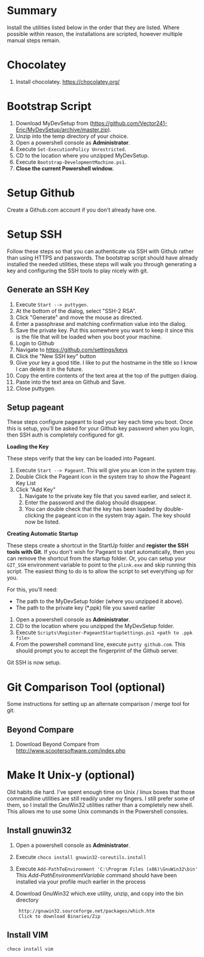 Summary
==
Install the utilities listed below in the order that they are listed. Where possible within reason, the installations are scripted, however multiple manual steps remain.

Chocolatey
==
1. Install chocolatey.
	https://chocolatey.org/

Bootstrap Script
==
1. Download MyDevSetup from (https://github.com/Vector241-Eric/MyDevSetup/archive/master.zip).
1. Unzip into the temp directory of your choice.
1. Open a powershell console as **Administrator**.
1. Execute `Set-ExecutionPolicy Unrestricted`.
1. CD to the location where you unzipped MyDevSetup.
1. Execute `Bootstrap-DevelopmentMachine.ps1`.
1. **Close the current Powershell window.**

Setup Github
==
Create a Github.com account if you don't already have one.

Setup SSH
==
Follow these steps so that you can authenticate via SSH with Github rather than using HTTPS and passwords. The bootstrap script should have already installed the needed utilities, these steps will walk you through generating a key and configuring the SSH tools to play nicely with git.

Generate an SSH Key
--
1. Execute `Start --> puttygen`.
1. At the bottom of the dialog, select "SSH-2 RSA".
1. Click "Generate" and move the mouse as directed.
1. Enter a passphrase and matching confirmation value into the dialog.
1. Save the private key. Put this somewhere you want to keep it since this is the file that will be loaded when you boot your machine.
1. Login to Github
1. Navigate to https://github.com/settings/keys
1. Click the "New SSH key" button
1. Give your key a good title. I like to put the hostname in the title so I know I can delete it in the future.
1. Copy the entire contents of the text area at the top of the puttgen dialog.
1. Paste into the text area on Github and Save.
1. Close puttygen.

Setup pageant
--
These steps configure pageant to load your key each time you boot. Once this is setup, you'll be asked for your Github key password when you login, then SSH auth is completely configured for git.

**Loading the Key**

These steps verify that the key can be loaded into Pageant.

1. Execute `Start --> Pageant`. This will give you an icon in the system tray.
1. Double Click the Pageant icon in the system tray to show the Pageant Key List
1. Click "Add Key"
	1. Navigate to the private key file that you saved earlier, and select it.
	1. Enter the password and the dialog should disappear.
	1. You can double check that the key has been loaded by double-clicking the pageant icon in the system tray again. The key should now be listed.

**Creating Automatic Startup**	 

These steps create a shortcut in the StartUp folder and **register the SSH tools with Git**. If you don't wish for Pageant to start automatically, then you can remove the shortcut from the startup folder. Or, you can setup your `GIT_SSH` environment variable to point to the `plink.exe` and skip running this script. The easiest thing to do is to allow the script to set everything up for you.

For this, you'll need:
* The path to the MyDevSetup folder (where you unzipped it above).
* The path to the private key (*.ppk) file you saved earlier

1. Open a powershell console as **Administrator**.
1. CD to the location where you unzipped the MyDevSetup folder.
1. Execute `Scripts\Register-PageantStartupSettings.ps1 <path to .ppk file>`
1. From the powershell command line, execute `putty github.com`. This should prompt you to accept the fingerprint of the Github server.

Git SSH is now setup.

Git Comparison Tool (optional)
==
Some instructions for setting up an alternate comparison / merge tool for git.

Beyond Compare
--
1. Download Beyond Compare from http://www.scootersoftware.com/index.php

Make It Unix-y (optional)
==
Old habits die hard. I've spent enough time on Unix / linux boxes that those commandline utilities are still readily under my fingers. I still prefer some of them, so I install the GnuWin32 utilities rather than a completely new shell. This allows me to use some Unix commands in the Powershell consoles.

Install gnuwin32
--
1. Open a powershell console as **Administrator**.
1. Execute `choco install gnuwin32-coreutils.install`
1. Execute `Add-PathToEnvironment 'C:\Program Files (x86)\GnuWin32\bin'` This *Add-PathEnvironmentVariable* command should have been installed via your profile much earlier in the process

1. Download GnuWin32 which.exe utility, unzip, and copy into the bin directory

	    http://gnuwin32.sourceforge.net/packages/which.htm
	    Click to download Binaries/Zip

Install VIM
--
`choco install vim`
